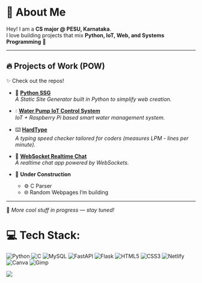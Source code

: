 # 🌟 About Me

Hey! I am a **CS major @ PESU, Karnataka**.  
I love building projects that mix **Python, IoT, Web, and Systems Programming** 🚀  

---

## 🔥 Projects of Work (POW)

✨ Check out the repos!  

- 🐍 **[Python SSG](https://github.com/aag-1/PyStatGen)**  
  *A Static Site Generator built in Python to simplify web creation.*

- 💧 **[Water Pump IoT Control System](https://github.com/aag-1/water-pump-control-system)**  
  *IoT + Raspberry Pi based smart water management system.*

- ⌨️ **[HardType](https://github.com/aag-1/flask-hardtype-v1)**  
  *A typing speed checker tailored for coders (measures LPM - lines per minute).*

- 💬 **[WebSocket Realtime Chat](https://github.com/aag-1/websocket-real-time-chat)**  
  *A realtime chat app powered by WebSockets.*  

- 🔨 **Under Construction**  
  - ⚙️ C Parser  
  - 🌐 Random Webpages I’m building  

---

📌 *More cool stuff in progress — stay tuned!*  


# 💻 Tech Stack:
 ![Python](https://img.shields.io/badge/python-3670A0?style=flat&logo=python&logoColor=ffdd54) ![C](https://img.shields.io/badge/c-%2300599C.svg?style=flat&logo=c&logoColor=white) ![MySQL](https://img.shields.io/badge/mysql-4479A1.svg?style=flat&logo=mysql&logoColor=white) ![FastAPI](https://img.shields.io/badge/FastAPI-005571?style=flat&logo=fastapi) ![Flask](https://img.shields.io/badge/flask-%23000.svg?style=flat&logo=flask&logoColor=white) ![HTML5](https://img.shields.io/badge/html5-%23E34F26.svg?style=flat&logo=html5&logoColor=white) ![CSS3](https://img.shields.io/badge/css3-%231572B6.svg?style=flat&logo=css3&logoColor=white) ![Netlify](https://img.shields.io/badge/netlify-%23000000.svg?style=flat&logo=netlify&logoColor=#00C7B7) ![Canva](https://img.shields.io/badge/Canva-%2300C4CC.svg?style=flat&logo=Canva&logoColor=white) ![Gimp](https://img.shields.io/badge/Gimp-657D8B?style=flat&logo=gimp&logoColor=FFFFFF) 

![](https://komarev.com/ghpvc/?username=aag-1)
